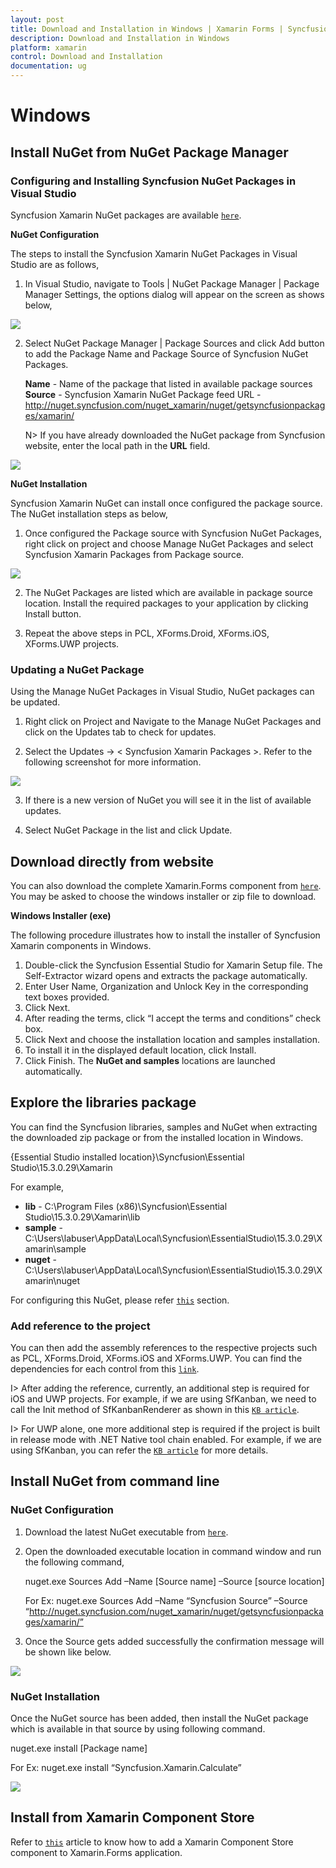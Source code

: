 ```yaml
---
layout: post
title: Download and Installation in Windows | Xamarin Forms | Syncfusion
description: Download and Installation in Windows
platform: xamarin
control: Download and Installation
documentation: ug
---
```


# Windows

## Install NuGet from NuGet Package Manager

### Configuring and Installing Syncfusion NuGet Packages in Visual Studio

Syncfusion Xamarin NuGet packages are available [`here`](http://nuget.syncfusion.com/package/xamarin).

**NuGet Configuration**

The steps to install the Syncfusion Xamarin NuGet Packages in Visual Studio are as follows,

1. In Visual Studio, navigate to Tools | NuGet Package Manager | Package Manager Settings, the options dialog will appear on the screen as shows below,

![](images/img8.png)

2. Select NuGet Package Manager | Package Sources and click Add button to add the Package Name and Package Source of Syncfusion NuGet Packages.

   **Name** - Name of the package that listed in available package sources 
   **Source** - Syncfusion Xamarin NuGet Package feed URL - http://nuget.syncfusion.com/nuget_xamarin/nuget/getsyncfusionpackages/xamarin/ 
   
   N> If you have already downloaded the NuGet package from Syncfusion website, enter the local path in the **URL** field.

![](images/img9.png)

**NuGet Installation**

Syncfusion Xamarin NuGet can install once configured the package source. The NuGet installation steps as below,

1.	Once configured the Package source with Syncfusion NuGet Packages, right click on project and choose Manage NuGet Packages and select Syncfusion Xamarin Packages from Package source.

![](images/img10.png)

2.	The NuGet Packages are listed which are available in package source location. Install the required packages to your application by clicking Install button.

3.	Repeat the above steps in PCL, XForms.Droid, XForms.iOS, XForms.UWP projects.  

### Updating a NuGet Package

Using the Manage NuGet Packages in Visual Studio, NuGet packages can be updated.

1.	Right click on Project and Navigate to the Manage NuGet Packages and click on the Updates tab to check for updates.

2.	Select the Updates -> < Syncfusion Xamarin Packages >. Refer to the following screenshot for more information.

![](images/img11.png)

3.	If there is a new version of NuGet you will see it in the list of available updates.

4.	Select NuGet Package in the list and click Update. 

## Download directly from website

You can also download the complete Xamarin.Forms component from [`here`](https://www.syncfusion.com/downloads/latest-version). You may be asked to choose the windows installer or zip file to download.

**Windows Installer (exe)**

The following procedure illustrates how to install the installer of Syncfusion Xamarin components in Windows.

1. Double-click the Syncfusion Essential Studio for Xamarin Setup file. The Self-Extractor wizard opens and extracts the package automatically.
2. Enter User Name, Organization and Unlock Key in the corresponding text boxes provided.
3. Click Next.
4. After reading the terms, click “I accept the terms and conditions” check box.
5. Click Next and choose the installation location and samples installation.
6. To install it in the displayed default location, click Install.
7. Click Finish. The **NuGet and samples** locations are launched automatically.

## Explore the libraries package

You can find the Syncfusion libraries, samples and NuGet when extracting the downloaded zip package or from the installed location in Windows.

{Essential Studio installed location}\Syncfusion\Essential Studio\15.3.0.29\Xamarin

For example,

* **lib** - C:\Program Files (x86)\Syncfusion\Essential Studio\15.3.0.29\Xamarin\lib
* **sample** - C:\Users\labuser\AppData\Local\Syncfusion\EssentialStudio\15.3.0.29\Xamarin\sample
* **nuget** - C:\Users\labuser\AppData\Local\Syncfusion\EssentialStudio\15.3.0.29\Xamarin\nuget

For configuring this NuGet, please refer [`this`](https://help.syncfusion.com/xamarin/introduction/download-and-installation#configuring-and-installing-syncfusion-nuget-packages-in-visual-studio) section.

### Add reference to the project

You can then add the assembly references to the respective projects such as PCL, XForms.Droid, XForms.iOS and XForms.UWP. You can find the dependencies for each control from this [`link`](https://help.syncfusion.com/xamarin/introduction/control-dependencies).

I> After adding the reference, currently, an additional step is required for iOS and UWP projects. For example, if we are using SfKanban, we need to call the Init method of SfKanbanRenderer as shown in this [`KB article`](https://www.syncfusion.com/kb/7171).

I> For UWP alone, one more additional step is required if the project is built in release mode with .NET Native tool chain enabled. For example, if we are using SfKanban, you can refer the [`KB article`](https://www.syncfusion.com/kb/7170) for more details.

## Install NuGet from command line

### NuGet Configuration

1. Download the latest NuGet executable from [`here`](https://dist.nuget.org/win-x86-commandline/latest/nuget.exe).

2. Open the downloaded executable location in command window and run the following command,

   nuget.exe Sources Add –Name [Source name] –Source [source location]

   For Ex: nuget.exe Sources Add –Name “Syncfusion Source” –Source “http://nuget.syncfusion.com/nuget_xamarin/nuget/getsyncfusionpackages/xamarin/”

3. Once the Source gets added successfully the confirmation message will be shown like below.

![](images/img12.png)

### NuGet Installation

Once the NuGet source has been added, then install the NuGet package which is available in that source by using following command.

nuget.exe install [Package name]

For Ex: nuget.exe install “Syncfusion.Xamarin.Calculate” 

![](images/img13.png)

## Install from Xamarin Component Store

Refer to [`this`](https://developer.xamarin.com/guides/cross-platform/xamarin-studio/components_walkthrough/) article to know how to add a Xamarin Component Store component to Xamarin.Forms application.



